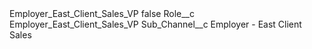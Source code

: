 <?xml version="1.0" encoding="UTF-8"?>
<CustomMetadata xmlns="http://soap.sforce.com/2006/04/metadata" xmlns:xsi="http://www.w3.org/2001/XMLSchema-instance" xmlns:xsd="http://www.w3.org/2001/XMLSchema">
    <label>Employer_East_Client_Sales_VP</label>
    <protected>false</protected>
    <values>
        <field>Role__c</field>
        <value xsi:type="xsd:string">Employer_East_Client_Sales_VP</value>
    </values>
    <values>
        <field>Sub_Channel__c</field>
        <value xsi:type="xsd:string">Employer - East Client Sales</value>
    </values>
</CustomMetadata>
